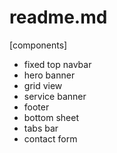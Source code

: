 # readme.md

[components]

- fixed top navbar
- hero banner
- grid view
- service banner
- footer
- bottom sheet
- tabs bar
- contact form
